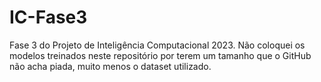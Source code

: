 # IC-Fase3
 Fase 3 do Projeto de Inteligência Computacional 2023.
 Não coloquei os modelos treinados neste repositório por terem um tamanho que o GitHub não acha piada, muito menos o dataset utilizado.
